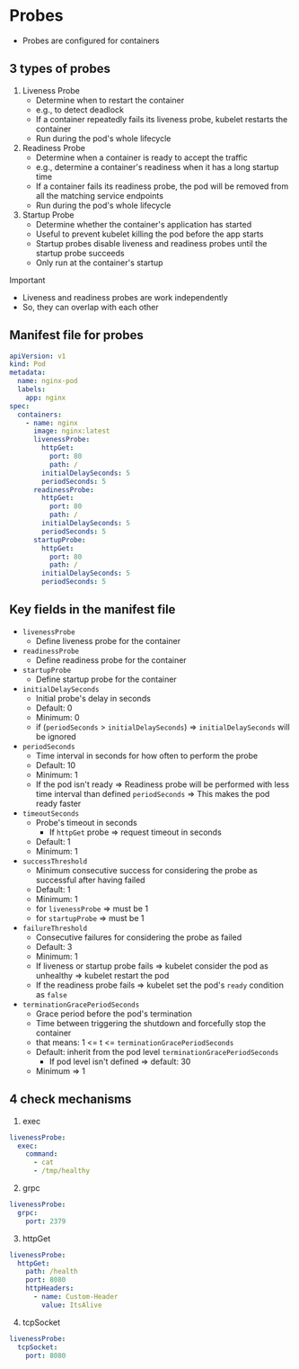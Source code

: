# Probes

* Probes are configured for containers

## 3 types of probes

1. Liveness Probe
    * Determine when to restart the container
    * e.g., to detect deadlock
    * If a container repeatedly fails its liveness probe, kubelet restarts the container
    * Run during the pod's whole lifecycle
2. Readiness Probe
    * Determine when a container is ready to accept the traffic
    * e.g., determine a container's readiness when it has a long startup time
    * If a container fails its readiness probe, the pod will be removed from all the matching service endpoints
    * Run during the pod's whole lifecycle
3. Startup Probe
    * Determine whether the container's application has started
    * Useful to prevent kubelet killing the pod before the app starts
    * Startup probes disable liveness and readiness probes until the startup probe succeeds
    * Only run at the container's startup

> [!Important]
> * Liveness and readiness probes are work independently
> * So, they can overlap with each other

## Manifest file for probes

```yaml
apiVersion: v1
kind: Pod
metadata:
  name: nginx-pod
  labels:
    app: nginx
spec:
  containers:
    - name: nginx
      image: nginx:latest
      livenessProbe:
        httpGet:
          port: 80
          path: /
        initialDelaySeconds: 5
        periodSeconds: 5
      readinessProbe:
        httpGet:
          port: 80
          path: /
        initialDelaySeconds: 5
        periodSeconds: 5
      startupProbe:
        httpGet:
          port: 80
          path: /
        initialDelaySeconds: 5
        periodSeconds: 5
```

## Key fields in the manifest file

* `livenessProbe`
    * Define liveness probe for the container
* `readinessProbe`
    * Define readiness probe for the container
* `startupProbe`
    * Define startup probe for the container
* `initialDelaySeconds`
    * Initial probe's delay in seconds
    * Default: 0
    * Minimum: 0
    * if (`periodSeconds` > `initialDelaySeconds`) => `initialDelaySeconds` will be ignored
* `periodSeconds`
    * Time interval in seconds for how often to perform the probe
    * Default: 10
    * Minimum: 1
    * If the pod isn't ready => Readiness probe will be performed with less time interval than defined `periodSeconds` => This makes the pod ready faster
* `timeoutSeconds`
    * Probe's timeout in seconds
        * If `httpGet` probe => request timeout in seconds
    * Default: 1
    * Minimum: 1
* `successThreshold`
    * Minimum consecutive success for considering the probe as successful after having failed
    * Default: 1
    * Minimum: 1
    * for `livenessProbe` => must be 1
    * for `startupProbe` => must be 1
* `failureThreshold`
    * Consecutive failures for considering the probe as failed
    * Default: 3
    * Minimum: 1
    * If liveness or startup probe fails => kubelet consider the pod as unhealthy => kubelet restart the pod
    * If the readiness probe fails => kubelet set the pod's `ready` condition as `false`
* `terminationGracePeriodSeconds`
    * Grace period before the pod's termination
    * Time between triggering the shutdown and forcefully stop the container
    * that means: 1 <= t <= `terminationGracePeriodSeconds`
    * Default: inherit from the pod level `terminationGracePeriodSeconds`
        * If pod level isn't defined => default: 30
    * Minimum => 1

## 4 check mechanisms

1. exec

```yaml
livenessProbe:
  exec:
    command:
      - cat
      - /tmp/healthy
```

2. grpc

```yaml
livenessProbe:
  grpc:
    port: 2379
```

3. httpGet

```yaml
livenessProbe:
  httpGet:
    path: /health
    port: 8080
    httpHeaders:
      - name: Custom-Header
        value: ItsAlive
```

4. tcpSocket

```yaml
livenessProbe:
  tcpSocket:
    port: 8080
```
